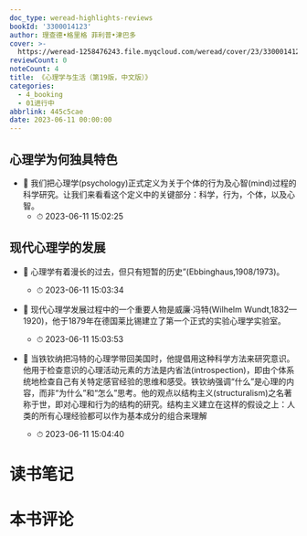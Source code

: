 ```yaml
---
doc_type: weread-highlights-reviews
bookId: '3300014123'
author: 理查德•格里格 菲利普•津巴多
cover: >-
  https://weread-1258476243.file.myqcloud.com/weread/cover/23/3300014123/t7_3300014123.jpg
reviewCount: 0
noteCount: 4
title: 《心理学与生活（第19版，中文版）》
categories:
  - 4_booking
  - 01进行中
abbrlink: 445c5cae
date: 2023-06-11 00:00:00
---
```



## 心理学为何独具特色


- 📌 我们把心理学(psychology)正式定义为关于个体的行为及心智(mind)过程的科学研究。让我们来看看这个定义中的关键部分：科学，行为，个体，以及心智。 
    - ⏱ 2023-06-11 15:02:25 
## 现代心理学的发展


- 📌 心理学有着漫长的过去，但只有短暂的历史”(Ebbinghaus,1908/1973)。 
    - ⏱ 2023-06-11 15:03:34 

- 📌 现代心理学发展过程中的一个重要人物是威廉·冯特(Wilhelm Wundt,1832—1920)，他于1879年在德国莱比锡建立了第一个正式的实验心理学实验室。 
    - ⏱ 2023-06-11 15:03:53 

- 📌 当铁钦纳把冯特的心理学带回美国时，他提倡用这种科学方法来研究意识。他用于检查意识的心理活动元素的方法是内省法(introspection)，即由个体系统地检查自己有关特定感官经验的思维和感受。铁钦纳强调“什么”是心理的内容，而非“为什么”和“怎么”思考。他的观点以结构主义(structuralism)之名著称于世，即对心理和行为的结构的研究。结构主义建立在这样的假设之上：人类的所有心理经验都可以作为基本成分的组合来理解 
    - ⏱ 2023-06-11 15:04:40 

# 读书笔记


# 本书评论
